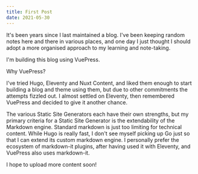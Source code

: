 ```yaml
---
title: First Post
date: 2021-05-30
---
```


It's been years since I last maintained a blog. I've been keeping random notes here and there in various places, and one day I just thought I should adopt a more organised approach to my learning and note-taking.

I'm building this blog using VuePress.

Why VuePress?

I've tried Hugo, Eleventy and Nuxt Content, and liked them enough to start building a blog and theme using them, but due to other commitments the attempts fizzled out. I almost settled on Eleventy, then remembered VuePress and decided to give it another chance.

The various Static Site Generators each have their own strengths, but my primary criteria for a Static Site Generator is the extendability of the Markdown engine. Standard markdown is just too limiting for technical content. While Hugo is really fast, I don't see myself picking up Go just so that I can extend its custom markdown engine. I personally prefer the ecosystem of markdown-it plugins, after having used it with Eleventy, and VuePress also uses markdown-it.

I hope to upload more content soon!

